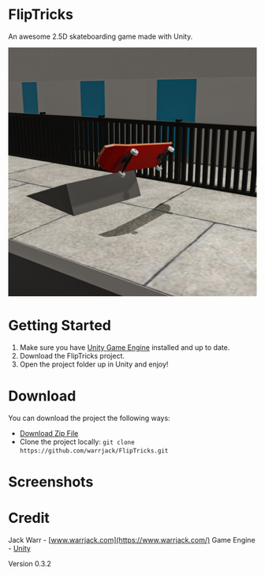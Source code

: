 # FlipTricks
An awesome 2.5D skateboarding game made with Unity.

![Image of icon](https://github.com/warrjack/FlipTricks/blob/master/Screenshots/fliptricks.jpg)

# Getting Started
1. Make sure you have [Unity Game Engine](https://unity.com) installed and up to date.
2. Download the FlipTricks project.
3. Open the project folder up in Unity and enjoy!

# Download
You can download the project the following ways:
* [Download Zip File](https://github.com/warrjack/FlipTricks/archive/master.zip)
* Clone the project locally:
`git clone https://github.com/warrjack/FlipTricks.git`

# Screenshots


# Credit
Jack Warr - [www.warrjack.com](https://www.warrjack.com/)
Game Engine - [Unity](https://www.unity.com)

Version 0.3.2
